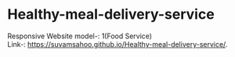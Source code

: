# Healthy-meal-delivery-service
Responsive Website model-: 1(Food Service) <br>
Link-: https://suvamsahoo.github.io/Healthy-meal-delivery-service/.
